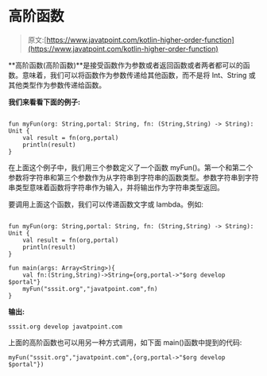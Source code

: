 # 高阶函数

> 原文:[https://www.javatpoint.com/kotlin-higher-order-function](https://www.javatpoint.com/kotlin-higher-order-function)

**高阶函数(高阶函数)**是接受函数作为参数或者返回函数或者两者都可以的函数。意味着，我们可以将函数作为参数传递给其他函数，而不是将 Int、String 或其他类型作为参数传递给函数。

**我们来看看下面的例子:**

```

fun myFun(org: String,portal: String, fn: (String,String) -> String): Unit {
    val result = fn(org,portal)
    println(result)
}

```

在上面这个例子中，我们用三个参数定义了一个函数 myFun()。第一个和第二个参数将字符串和第三个参数作为从字符串到字符串的函数类型。参数字符串到字符串类型意味着函数将字符串作为输入，并将输出作为字符串类型返回。

要调用上面这个函数，我们可以传递函数文字或 lambda。例如:

```

fun myFun(org: String,portal: String, fn: (String,String) -> String): Unit {
    val result = fn(org,portal)
    println(result)
}

fun main(args: Array<String>){
    val fn:(String,String)->String={org,portal->"$org develop $portal"}
    myFun("sssit.org","javatpoint.com",fn)
}

```

**输出:**

```
sssit.org develop javatpoint.com

```

上面的高阶函数也可以用另一种方式调用，如下面 main()函数中提到的代码:

```
myFun("sssit.org","javatpoint.com",{org,portal->"$org develop $portal"})

```